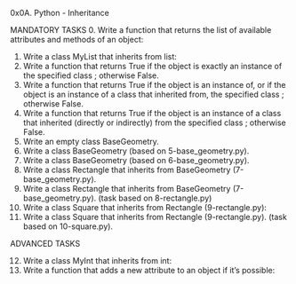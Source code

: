 0x0A. Python - Inheritance

MANDATORY TASKS
0. Write a function that returns the list of available attributes and methods of an object:
1. Write a class MyList that inherits from list:
2. Write a function that returns True if the object is exactly an instance of the specified class ; otherwise False.
3. Write a function that returns True if the object is an instance of, or if the object is an instance of a class that inherited from, the specified class ; otherwise False.
4. Write a function that returns True if the object is an instance of a class that inherited (directly or indirectly) from the specified class ; otherwise False.
5. Write an empty class BaseGeometry.
6. Write a class BaseGeometry (based on 5-base_geometry.py).
7. Write a class BaseGeometry (based on 6-base_geometry.py).
8. Write a class Rectangle that inherits from BaseGeometry (7-base_geometry.py).
9. Write a class Rectangle that inherits from BaseGeometry (7-base_geometry.py). (task based on 8-rectangle.py)
10. Write a class Square that inherits from Rectangle (9-rectangle.py):
11. Write a class Square that inherits from Rectangle (9-rectangle.py). (task based on 10-square.py).

ADVANCED TASKS

12. Write a class MyInt that inherits from int:
13. Write a function that adds a new attribute to an object if it’s possible:
